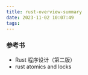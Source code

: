 ```yaml
---
title: rust-overview-summary
date: 2023-11-02 10:07:49
tags:
---
```

### 参考书
- Rust 程序设计（第二版）
- rust atomics and locks